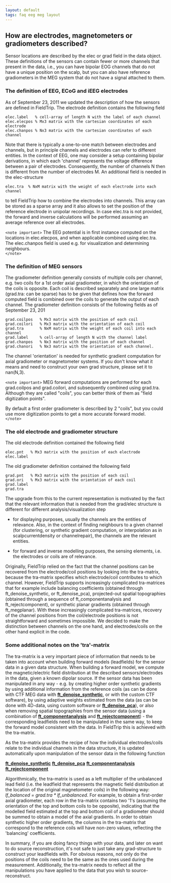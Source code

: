 ```yaml
---
layout: default
tags: faq eeg meg layout
---
```



## How are electrodes, magnetometers or gradiometers described?

Sensor locations are described by the elec or grad field in the data object. These definitions of the sensors can contain fewer or more channels that present in the data, i.e., you can have bipolar EOG channels that do not have a unique position on the scalp, but you can also have reference gradiometers in the MEG system that do not have a signal attached to them.

### The definition of EEG, ECoG and iEEG electrodes

As of September 23, 2011 we updated the description of how the sensors are defined in FieldTrip. The electrode definition contains the following field

    elec.label   % cell-array of length N with the label of each channel
    elec.elecpos % Mx3 matrix with the cartesian coordinates of each electrode
    elec.chanpos % Nx3 matrix with the cartesian coordinates of each channel
    
Note that there is typically a one-to-one match between electrodes and channels, but in principle channels and electrodes can refer to different entities. In the context of EEG, one may consider a setup containing bipolar derivations, in which each 'channel' represents the voltage difference between a pair of electrodes. Consequently, the number of channels N then is different from the number of electrodes M. An additional field is needed in the elec-structure

    elec.tra  % NxM matrix with the weight of each electrode into each channel  
    
to tell FieldTrip how to combine the electrodes into channels. This array can be stored as a sparse array and it also allows to set the position of the reference electrode in unipolar recordings. In case elec.tra is not provided, the forward and inverse calculations will be performed assuming an average reference over all electrodes.

`<note important>`
The EEG potential is in first instance computed on the locations in elec.elecpos, and when applicable combined using elec.tra. The elec.chanpos field is used e.g. for visualization and determining neighbours.  
`</note>`
 

### The definition of MEG sensors

The gradiometer definition generally consists of multiple coils per channel, e.g. two coils for a 1st order axial gradiometer, in which the orientation of the coils is opposite. Each coil is described separately and one large matrix (grad.tra: can be sparse) has to be given that defines how the forward computed field is combined over the coils to generate the output of each channel. The gradiometer definition consists of the following fields as of September 23, 201

    grad.coilpos   % Mx3 matrix with the position of each coil
    grad.coilori   % Mx3 matrix with the orientation of each coil
    grad.tra       % NxM matrix with the weight of each coil into each channel
    grad.label     % cell-array of length N with the channel label
    grad.chanpos   % Nx3 matrix with the position of each channel
    grad.chanori   % Nx3 matrix with the orientation of each channel. 
    
The channel 'orientation' is needed for synthetic gradient computation for axial gradiometer or magnetometer systems. If you don't know what it means and need to construct your own grad structure, please set it to nan(N,3).

`<note important>`
MEG forward computations are performed for each grad.coilpos and grad.coilori, and subsequently combined using grad.tra. Although they are called "coils", you can better think of them as "field digitization points". 

By default a first order gradiometer is described by 2 "coils", but you could use more digitization points to get a more accurate forward model.   
`</note>`
                  

### The old electrode and gradiometer structure


The old electrode definition contained the following field

    elec.pnt   % Mx3 matrix with the position of each electrode
    elec.label

The old gradiometer definition contained the following field

    grad.pnt   % Mx3 matrix with the position of each coil
    grad.ori   % Mx3 matrix with the orientation of each coil
    grad.label
    grad.tra

The upgrade from this to the current representation is motivated by the fact that the relevant information that is needed from the grad/elec structure is different for different analysis/visualization step


*  for displaying purposes, usually the channels are the entities of relevance. Also, in the context of finding neighbours to a given channel (for clustering, or synthetic gradient computation, or interpolation as in scalpcurrentdensity or channelrepair), the channels are the relevant entities.

*  for forward and inverse modelling purposes, the sensing elements, i.e. the electrodes or coils are of relevance. 

Originally, FieldTrip relied on the fact that the channel positions can be recovered from the electrode/coil positions by looking into the tra-matrix, because the tra-matrix specifies which electrode/coil contributes to which channel. However, FieldTrip supports increasingly complicated tra-matrices that for example include balancing coefficients (obtained through ft_denoise_synthetic, or ft_denoise_pca), projected-out spatial topographies (obtained through a sequence of ft_componentanalysis and ft_rejectcomponent), or synthetic planar gradients (obtained through ft_megplanar). With these increasingly complicated tra-matrices, recovery of the channel positions from the coil/electrode positions is not straightforward and sometimes impossible.
We decided to make the distinction between channels on the one hand, and electrodes/coils on the other hand explicit in the code.

### Some additional notes on the 'tra'-matrix

The tra-matrix is a very important piece of information that needs to be taken into account when building forward models (leadfields) for the sensor data in a given data structure. When building a forward model, we compute the magnetic/electric field distribution at the described sensors/electrodes in the data, given a known dipolar source. If the sensor data has been manipulated in any way - e.g. by creating higher order synthetic gradients by using additional information from the reference coils (as can be done with CTF MEG data with **[ft_denoise_synthetic](/reference/ft_denoise_synthetic)**, or with the custom CTF software), by using adaptive weights estimated from the data (as can be done with 4D-data, using custom software or **[ft_denoise_pca](/reference/ft_denoise_pca)**), or also when removing spatial topographies from the sensor data (using a combination of **[ft_componentanalysis](/reference/ft_componentanalysis)** and **[ft_rejectcomponent](/reference/ft_rejectcomponent)**) - the corresponding leadfields need to be manipulated in the same way, to keep the forward model consistent with the data. In FieldTrip this is achieved with the tra-matrix. 

As the tra-matrix provides the recipe of how the individual electrodes/coils relate to the individual channels in the data structure, it is updated automatically upon manipulation of the sensor data in the following function

 **[ft_denoise_synthetic](/reference/ft_denoise_synthetic)**
 **[ft_denoise_pca](/reference/ft_denoise_pca)**
 **[ft_componentanalysis](/reference/ft_componentanalysis)**
 **[ft_rejectcomponent](/reference/ft_rejectcomponent)**

Algorithmically, the tra-matrix is used as a left multiplier of the unbalanced lead field (i.e. the leadfield that represents the magnetic field distribution at the location of the original magnetometer coils) in the following way: *lf_balanced = grad.tra * lf_unbalanced*. For example, to obtain a first-order axial gradiometer, each row in the tra-matrix contains two '1's (assuming the orientation of the top and bottom coils to be opposite), indicating that the modelled field estimated at the top and bottom coil of a gradiometer should be summed to obtain a model of the axial gradients. In order to obtain synthetic higher order gradients, the columns in the tra-matrix that correspond to the reference coils will have non-zero values, reflecting the 'balancing' coefficients. 

In summary, if you are doing fancy things with your data, and later on want to do source reconstruction, it's not safe to just take any grad-structure to construct your leadfields with. For obvious reasons, not only do the positions of the coils need to be the same as the ones used during the measurement. Additionally, the tra-matrix needs to reflect all the manipulations you have applied to the data that you wish to source-reconstruct. 
